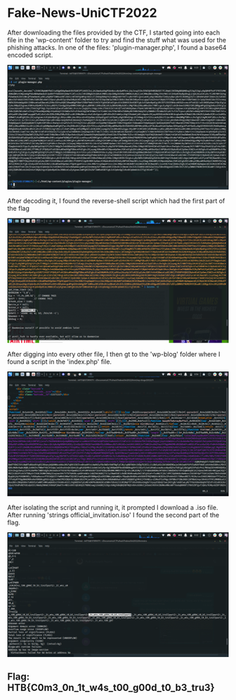 # Fake-News-UniCTF2022

After downloading the files provided by the CTF, I started going into each file in the 'wp-content' folder to try and find the stuff what was used for the phishing attacks. In one of the files: 'plugin-manager.php', I found a base64 encoded script. 

![Plugin-manager screenshot](/images/plugin-manager.png "Plugin screenshot")

After decoding it, I found the reverse-shell script which had the first part of the flag

![flag1 screenshot](/images/flag1.png "part1 screenshot")

After digging into every other file, I then gt to the 'wp-blog' folder where I found a script in the 'index.php' file.

![index.php screenshot](/images/index.png "index screenshot")

After isolating the script and running it, it prompted I download a .iso file.
After running 'strings official_invitation.iso' I found the second part of the flag.

![flag2 screenshot](/images/flag2.png "part2 screenshot")


## Flag: HTB{C0m3_0n_1t_w4s_t00_g00d_t0_b3_tru3}
